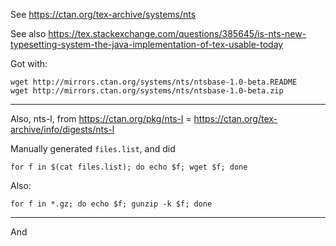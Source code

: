 See https://ctan.org/tex-archive/systems/nts

See also https://tex.stackexchange.com/questions/385645/is-nts-new-typesetting-system-the-java-implementation-of-tex-usable-today

Got with:

    wget http://mirrors.ctan.org/systems/nts/ntsbase-1.0-beta.README
    wget http://mirrors.ctan.org/systems/nts/ntsbase-1.0-beta.zip

----------

Also, nts-l, from https://ctan.org/pkg/nts-l = https://ctan.org/tex-archive/info/digests/nts-l

Manually generated `files.list`, and did

    for f in $(cat files.list); do echo $f; wget $f; done

Also:

    for f in *.gz; do echo $f; gunzip -k $f; done

----------

And 
